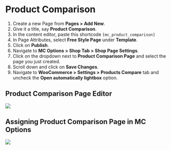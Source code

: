 # Product Comparison

1. Create a new Page from **Pages > Add New**.
2. Give it a title, say **Product Comparison**.
3. In the content editor, paste this shortcode `[mc_product_comparison]`
4. In Page Attributes, select **Free Style Page** under **Template**.
5. Click on **Publish**.
6. Navigate to **MC Options > Shop Tab > Shop Page Settings**.
7. Click on the dropdown next to **Product Comparison Page** and select the page you just created.
8. Scroll down and click on **Save Changes**.
9. Navigate to **WooCommerce > Settings > Products Compare** tab and uncheck the **Open automatically lightbox** option.

## Product Comparison Page Editor

![](https://raw.githubusercontent.com/ibndawood/mcwpdoc/master/assets/images/page-product-comparison.png)

## Assigning Product Comparison Page in MC Options

![](https://raw.githubusercontent.com/ibndawood/mcwpdoc/master/assets/images/mc-options-shop-page-settings.png)
